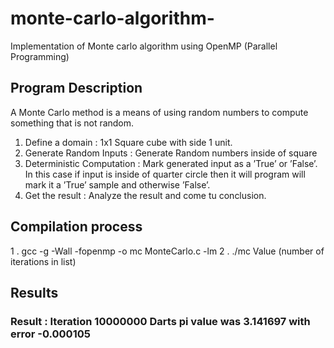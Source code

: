 # monte-carlo-algorithm-
Implementation of Monte carlo algorithm using OpenMP (Parallel Programming) 

## Program Description
A Monte Carlo method is a means of using random numbers to compute
something that is not random.
1. Define a domain : 1x1 Square cube with side 1 unit.
2. Generate Random Inputs : Generate Random numbers inside of square
3. Deterministic Computation : Mark generated input as a ’True’ or ’False’. In this case if input is inside of quarter circle then it will program will mark it a ’True’ sample and otherwise ’False’.
4. Get the result : Analyze the result and come tu conclusion.

## Compilation process
1 . gcc -g -Wall -fopenmp -o mc MonteCarlo.c -lm
2 . ./mc Value (number of iterations in list)

## Results 
### Result : Iteration 10000000 Darts pi value was 3.141697 with error -0.000105 
